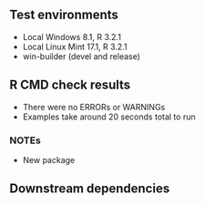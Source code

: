 ## Test environments
* Local Windows 8.1, R 3.2.1
* Local Linux Mint 17.1, R 3.2.1
* win-builder (devel and release)

## R CMD check results
* There were no ERRORs or WARNINGs
* Examples take around 20 seconds total to run

### NOTEs

* New package

## Downstream dependencies
